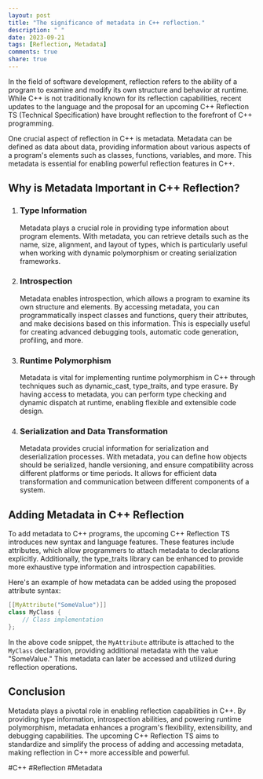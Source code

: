 ```yaml
---
layout: post
title: "The significance of metadata in C++ reflection."
description: " "
date: 2023-09-21
tags: [Reflection, Metadata]
comments: true
share: true
---
```


In the field of software development, reflection refers to the ability of a program to examine and modify its own structure and behavior at runtime. While C++ is not traditionally known for its reflection capabilities, recent updates to the language and the proposal for an upcoming C++ Reflection TS (Technical Specification) have brought reflection to the forefront of C++ programming.

One crucial aspect of reflection in C++ is metadata. Metadata can be defined as data about data, providing information about various aspects of a program's elements such as classes, functions, variables, and more. This metadata is essential for enabling powerful reflection features in C++.

## Why is Metadata Important in C++ Reflection?

1. ### Type Information
   Metadata plays a crucial role in providing type information about program elements. With metadata, you can retrieve details such as the name, size, alignment, and layout of types, which is particularly useful when working with dynamic polymorphism or creating serialization frameworks.

2. ### Introspection
   Metadata enables introspection, which allows a program to examine its own structure and elements. By accessing metadata, you can programmatically inspect classes and functions, query their attributes, and make decisions based on this information. This is especially useful for creating advanced debugging tools, automatic code generation, profiling, and more.

3. ### Runtime Polymorphism
   Metadata is vital for implementing runtime polymorphism in C++ through techniques such as dynamic_cast, type_traits, and type erasure. By having access to metadata, you can perform type checking and dynamic dispatch at runtime, enabling flexible and extensible code design.

4. ### Serialization and Data Transformation
   Metadata provides crucial information for serialization and deserialization processes. With metadata, you can define how objects should be serialized, handle versioning, and ensure compatibility across different platforms or time periods. It allows for efficient data transformation and communication between different components of a system.

## Adding Metadata in C++ Reflection

To add metadata to C++ programs, the upcoming C++ Reflection TS introduces new syntax and language features. These features include attributes, which allow programmers to attach metadata to declarations explicitly. Additionally, the type_traits library can be enhanced to provide more exhaustive type information and introspection capabilities.

Here's an example of how metadata can be added using the proposed attribute syntax:

```cpp
[[MyAttribute("SomeValue")]]
class MyClass {
    // Class implementation
};
```

In the above code snippet, the `MyAttribute` attribute is attached to the `MyClass` declaration, providing additional metadata with the value "SomeValue." This metadata can later be accessed and utilized during reflection operations.

## Conclusion

Metadata plays a pivotal role in enabling reflection capabilities in C++. By providing type information, introspection abilities, and powering runtime polymorphism, metadata enhances a program's flexibility, extensibility, and debugging capabilities. The upcoming C++ Reflection TS aims to standardize and simplify the process of adding and accessing metadata, making reflection in C++ more accessible and powerful.

#C++ #Reflection #Metadata